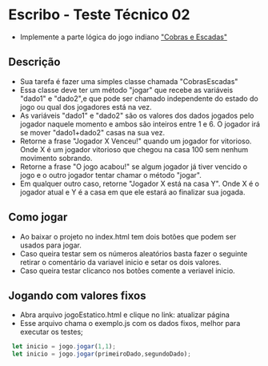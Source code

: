 # Escribo - Teste Técnico 02

- Implemente a parte lógica do jogo indiano ["Cobras e Escadas"](https://en.wikipedia.org/wiki/Snakes_and_ladders)

## Descrição

- Sua tarefa é fazer uma simples classe chamada "CobrasEscadas"
- Essa classe deve ter um método "jogar" que recebe as variáveis
  "dado1" e "dado2",e que pode ser chamado independente do estado
  do jogo ou qual dos jogadores está na vez.
- As variáveis "dado1" e "dado2" são os valores dos dados jogados
  pelo jogador naquele momento e ambos são inteiros entre 1 e 6.
  O jogador irá se mover "dado1+dado2" casas na sua vez.
- Retorne a frase "Jogador X Venceu!" quando um jogador for vitorioso.
  Onde X é um jogador vitorioso que chegou na casa 100 sem nenhum
  movimento sobrando.
- Retorne a frase "O jogo acabou!" se algum jogador já tiver vencido
  o jogo e o outro jogador tentar chamar o método "jogar".
- Em qualquer outro caso, retorne "Jogador X está na casa Y".
  Onde X é o jogador atual e Y é a casa em que ele estará
  ao finalizar sua jogada.

## Como jogar

- Ao baixar o projeto no index.html tem dois botões que podem ser usados
    para jogar.
- Caso queira testar sem os números aleatórios basta fazer o seguinte
    retirar o comentário da variavel inicio e setar os dois valores.
- Caso queira testar clicanco nos botões comente a veriavel inicio.  

## Jogando com valores fixos

- Abra arquivo jogoEstatico.html e clique no link: atualizar página
- Esse arquivo chama o exemplo.js com os dados fixos, melhor para executar
  os testes;

```JAVASCRIPT
 let inicio = jogo.jogar(1,1);
 let inicio = jogo.jogar(primeiroDado,segundoDado);
```
